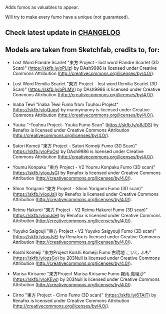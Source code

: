 Adds fumos as valuables to appear.

Will try to make every fumo have a unique (not guaranteed).

## Check latest update in [CHANGELOG](https://thunderstore.io/c/repo/p/Pufikas/Touhou_Fumos/changelog/)

## Models are taken from Sketchfab, credits to, for:

- Lost Word Flandre Scarlet "東方 Project - lost word Flandre Scarlet (3D Scan)" (https://skfb.ly/oPLIz) by DAsh9986 is licensed under Creative Commons Attribution (http://creativecommons.org/licenses/by/4.0/).

- Lost Word Remilia Scarlet "東方 Project - lost word Remilia Scarlet (3D Scan)" (https://skfb.ly/oPLMV) by DAsh9986 is licensed under Creative Commons Attribution (http://creativecommons.org/licenses/by/4.0/).

- Inaba Tewi "Inaba Tewi Fumo from Touhou Project" (https://skfb.ly/oQuqv) by mannymanny is licensed under Creative Commons Attribution (http://creativecommons.org/licenses/by/4.0/).

- Yuuka "-Touhou Project- Yuuka Fumo Scan" (https://skfb.ly/o8JDS) by Renafox is licensed under Creative Commons Attribution (http://creativecommons.org/licenses/by/4.0/).

- Satori Komeji "東方 Project - Satori Komeiji Fumo (3D Scan)" (https://skfb.ly/oPuOs) by DAsh9986 is licensed under Creative Commons Attribution (http://creativecommons.org/licenses/by/4.0/).

- Youmu Konpaku "東方 Project - V2 Youmu Konpaku Fumo (3D scan)" (https://skfb.ly/oqJsG) by Renafox is licensed under Creative Commons Attribution (http://creativecommons.org/licenses/by/4.0/).

- Shion Yorigami "東方 Project - Shion Yorigami Fumo (3D scan)" (https://skfb.ly/oqJsI) by Renafox is licensed under Creative Commons Attribution (http://creativecommons.org/licenses/by/4.0/).

- Reimu Hakurei "東方 Project - V2 Reimu Hakurei Fumo (3D scan)" (https://skfb.ly/oqJsH) by Renafox is licensed under Creative Commons Attribution (http://creativecommons.org/licenses/by/4.0/).

- Yuyuko Saigouji "東方 Project - V2 Yuyuko Saigyouji Fumo (3D scan)" (https://skfb.ly/oqJsE) by Renafox is licensed under Creative Commons Attribution (http://creativecommons.org/licenses/by/4.0/).

- Koishi Komeiji "東方Project Koishi Komeiji Fumo 古明地 こいし ふも" (https://skfb.ly/ozsGo) by 203Null is licensed under Creative Commons Attribution (http://creativecommons.org/licenses/by/4.0/).

- Marisa Kirisame "東方Project Marisa Kirisame Fumo 霧雨 魔理沙" (https://skfb.ly/oKEvs) by 203Null is licensed under Creative Commons Attribution (http://creativecommons.org/licenses/by/4.0/).

- Cirno "東方 Project - Cirno Fumo (3D scan)" (https://skfb.ly/6TAIT) by Renafox is licensed under Creative Commons Attribution (http://creativecommons.org/licenses/by/4.0/).